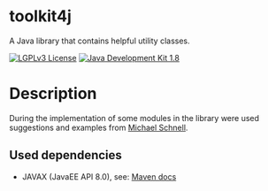 # toolkit4j
A Java library that contains helpful utility classes.

[![LGPLv3 License](http://img.shields.io/badge/license-LGPLv3-blue.svg)](https://www.gnu.org/licenses/lgpl.html)
[![Java Development Kit 1.8](https://img.shields.io/badge/JDK-1.8-green.svg)](http://www.oracle.com/technetwork/java/javase/downloads/jdk8-downloads-2133151.html)

# Description
During the implementation of some modules in the library were used suggestions and examples from [Michael Schnell](https://github.com/michael-schnell).

## Used dependencies
- JAVAX (JavaEE API 8.0), see: [Maven docs](https://mvnrepository.com/artifact/javax/javaee-api/8.0)

